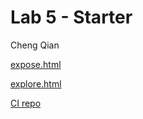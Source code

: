 # Lab 5 - Starter

Cheng Qian

[expose.html](https://Chengqianc.github.io/Lab5_Starter/expose.html)

[explore.html](https://Chengqianc.github.io/Lab5_Starter/explore.html)

[CI repo](https://github.com/Chengqianc/introduction-to-github)